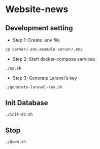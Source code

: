 # Website-news

## Development setting

- Step 1: Create .env file
```bash
cp server/.env.example server/.env
```

- Step 2: Start docker-compose services
```bash
./up.sh
```

- Step 3: Generate Laravel's key
```bash
./generate-laravel-key.sh
```

## Init Database
```bash
./init-db.sh
```

## Stop
```bash
./down.sh
```